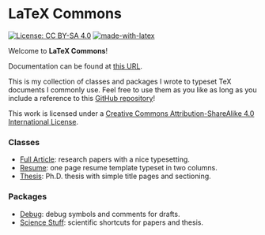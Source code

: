 # LaTeX Commons

[![License: CC BY-SA 4.0](https://img.shields.io/badge/License-CC%20BY--SA%204.0-lightgrey.svg)](https://creativecommons.org/licenses/by-sa/4.0/) [![made-with-latex](https://img.shields.io/badge/Made%20with-LaTeX-1f425f.svg)](https://www.latex-project.org/)

Welcome to **LaTeX Commons**!

Documentation can be found at [this URL](https://thesfinox.gitbook.io/latex-templates-and-packages/).

This is my collection of classes and packages I wrote to typeset TeX documents I commonly use. Feel free to use them as you like as long as you include a reference to this [GitHub repository](https://github.com/thesfinox/latex-commons)!

This work is licensed under a [Creative Commons Attribution-ShareAlike 4.0 International License](http://creativecommons.org/licenses/by-sa/4.0/).

### Classes

* [Full Article](classes/fullarticle.md): research papers with a nice typesetting.
* [Resume](classes/resume.md): one page resume template typeset in two columns.
* [Thesis](classes/thesis.md): Ph.D. thesis with simple title pages and sectioning.

### Packages

* [Debug](packages/debug.md): debug symbols and comments for drafts.
* [Science Stuff](packages/sciencestuff.md): scientific shortcuts for papers and thesis.





